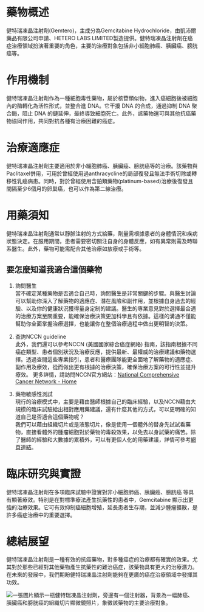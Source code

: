 # 藥物概述

健特瑞凍晶注射劑(Gemtero)，主成分為Gemcitabine Hydrochloride，由凱沛爾藥品有限公司申請、HETERO LABS LIMITED製造提供。健特瑞凍晶注射劑在癌症治療領域扮演著重要的角色，主要的治療對象包括非小細胞肺癌、胰臟癌、膀胱癌等。

# 作用機制

健特瑞凍晶注射劑作為一種細胞毒性藥物，屬於核苷類似物，進入癌細胞後被細胞內的酶轉化為活性形式，並整合進 DNA。它干擾 DNA 的合成，通過抑制 DNA 聚合酶，阻止 DNA 的鏈延伸，最終導致細胞死亡。此外，該藥物還可與其他抗癌藥物協同作用，共同對抗各種有治療困難的癌症。

# 治療適應症

健特瑞凍晶注射劑主要適用於非小細胞肺癌、胰臟癌、膀胱癌等的治療。該藥物與Paclitaxel併用，可用於曾經使用過anthracycline的局部復發且無法手術切除或轉移性乳癌病患。同時，對於曾經使用含鉑類藥物(platinum-based)治療後復發且間隔至少6個月的卵巢癌，也可以作為第二線治療。

# 用藥須知

健特瑞凍晶注射劑通常以靜脈注射的方式給藥，劑量需根據患者的身體情況和疾病狀態決定。在服用期間，患者需要密切關注自身的身體反應，如有異常則需及時聯系醫生。此外，藥物可能需配合其他治療如放療或手術等。

## 要怎麼知道我適合這個藥物 

1. 詢問醫生  
當不確定某種藥物是否適合自己時，詢問醫生是非常關鍵的步驟。與醫生討論可以幫助你深入了解藥物的適應症、潛在風險和副作用，並根據自身過去的經驗、以及你的健康狀況獲得量身定制的建議。醫生的專業意見對於選擇最合適的治療方案至關重要，能確保治療決策更加科學且有依據。這樣的溝通不僅能幫助你全面掌握治療選擇，也能讓你在整個治療過程中做出更明智的決策。 

2. 查詢NCCN guideline  
此外，我們還可以參考NCCN (美國國家綜合癌症網絡) 指南，該指南根據不同癌症類型、患者個別狀況及治療反應，提供最新、最權威的治療建議和藥物選擇。透過查閱這些專業指引，患者和醫療團隊能更全面地了解藥物的適應症、副作用及療效，從而做出更有根據的治療決策，確保治療方案的可行性並提升療效。 
更多詳情，請訪問NCCN官方網站：[National Comprehensive Cancer Network - Home](https://www.nccn.org/)

3. 藥物敏感性測試  
現行的治療模式中，主要是藉由醫師根據自己的臨床經驗，以及NCCN藉由大規模的臨床試驗給出相對應用藥建議，還有什麼其他的方式，可以更明確的知道自己是否適合這個藥物呢？   
我們可以藉由組織切片或是液態切片，像是使用一個體外的替身先試試看藥物，直接看體外的腫瘤細胞對於藥物的毒殺效果，以免去以身試藥的痛苦。除了醫師的經驗和大數據的累積外，可以有更個人化的用藥建議，詳情可參考[網頁連結](https://info.cancerfree.io/)。

# 臨床研究與實證

健特瑞凍晶注射劑在多項臨床試驗中證實對非小細胞肺癌、胰臟癌、膀胱癌 等具有顯著療效。特別是在對標準療法產生抗藥性的患者中，Gemcitabine 顯示出更強的治療效果。它可有效抑制癌細胞增殖，延長患者生存期，並減少腫瘤擴散，是許多癌症治療中的重要選擇。

# 總結展望

健特瑞凍晶注射劑是一種有效的抗癌藥物，對多種癌症的治療都有確實的效果。尤其對於那些已經對其他藥物產生抗藥性的難治癌症，該藥物具有更大的治療潛力。在未來的發展中，我們期盼健特瑞凍晶注射劑能夠在更廣的癌症治療領域中發揮其功效。

![一張圖片顯示一瓶健特瑞凍晶注射劑，旁邊有一個注射器，背景為一幅肺癌、胰臟癌和膀胱癌的組織切片顯微鏡照片，象徵該藥物的主要治療對象。](https://i.imgur.com/KdmCfzd.jpeg)